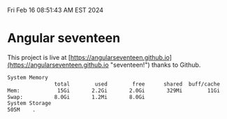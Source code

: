 Fri Feb 16 08:51:43 AM EST 2024

# Angular seventeen


This project is live at [https://angularseventeen.github.io](https://angularseventeen.github.io "seventeen!") thanks to Github.

```bash
System Memory
               total        used        free      shared  buff/cache   available
Mem:            15Gi       2.2Gi       2.0Gi       329Mi        11Gi        13Gi
Swap:          8.0Gi       1.2Mi       8.0Gi
System Storage
505M	.
```
